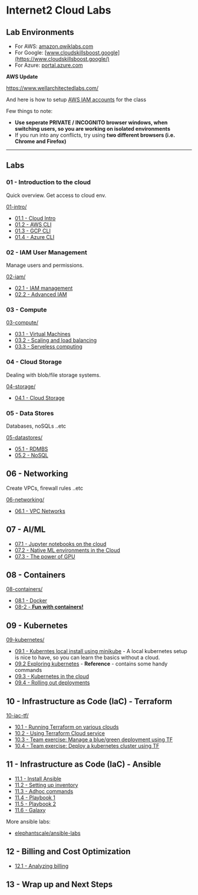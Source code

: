 # Internet2 Cloud Labs

## Lab Environments

* For AWS: [amazon.qwiklabs.com](https://amazon.qwiklabs.com/)
* For Google: [www.cloudskillsboost.google](https://www.cloudskillsboost.google/)
* For Azure: [portal.azure.com](https://portal.azure.com/)

**AWS Update**

https://www.wellarchitectedlabs.com/

And here is how to setup [AWS IAM accounts](aws-iam.md) for the class


Few things to note:

* **Use seperate PRIVATE / INCOGNITO browser windows, when switching users, so you are working on isolated environments**
* If you run into any conflicts, try using **two different browsers (i.e. Chrome and Firefox)**

---

## Labs

### 01 - Introduction to the cloud

Quick overview.  Get access to cloud env.

[01-intro/](01-intro/)

* [01.1 - Cloud Intro](01-intro/README.md)
* [01.2 - AWS CLI](01-intro/aws.md)
* [01.3 - GCP CLI](01-intro/gcp.md)
* [01.4 - Azure CLI](01-intro/azure.md)

### 02 - IAM User Management

Manage users and permissions.

[02-iam/](02-iam/)

* [02.1 - IAM management](02-iam/README.md)
* [02.2 - Advanced IAM](02-iam/iam2.md)

### 03 - Compute

[03-compute/](03-compute/)

* [03.1 - Virtual Machines](03-compute/vms.md)
* [03.2 - Scaling and load balancing](03-compute/scaling.md)
* [03.3 - Serveless computing](03-compute/serverless.md)

### 04 - Cloud Storage

Dealing with blob/file storage systems.

[04-storage/](04-storage/)

* [04.1 - Cloud Storage](04-storage/README.md)

### 05 - Data Stores

Databases, noSQLs ..etc

[05-datastores/](05-datastores/)

* [05.1 - RDMBS](05-datastores/RDBMS.md)
* [05.2 - NoSQL](05-datastores/NoSQL.md)

## 06 - Networking

Create VPCs, firewall rules ..etc

[06-networking/](06-networking/)

* [06.1 - VPC Networks](06-networking/README.md)

## 07 - AI/ML

* [07.1 - Jupyter notebooks on the cloud](07-ml/ml-1-jupyter-envs.md)
* [07.2 - Native ML environments in the Cloud](07-ml/ml-2-native-ML-envs.md)
* [07.3 - The power of GPU](07-ml/ml-3-gpu.md)

## 08 - Containers

[08-containers/](08-containers/)

* [08.1 - Docker](08-containers/docker.md)
* [08-2 - **Fun with containers!**](08-containers/container-fun.md)

## 09 - Kubernetes

[09-kubernetes/](09-kubernetes/)

* [09.1 - Kuberntes local install using minikube](09-kubernetes/kubernetes-1-minikube.md) -  A local kubernetes setup is nice to have, so you can learn the basics without a cloud.
* [09.2 Exploring kubernetes](09-kubernetes/kubernetes-2-exploring-kubectl.md) - **Reference** -  contains some handy commands
* [09.3 - Kubernetes in the cloud](09-kubernetes/kubernetes-3-cloud.md)
* [09.4 - Rolling out deployments](09-kubernetes/kubernetes-3d-deployment-rollout.md)

## 10 - Infrastructure as Code (IaC) - Terraform

[10-iac-tf/](10-iac-tf/)

* [10.1 - Running Terraform on various clouds](10-iac-tf/terraform-1.md)
* [10.2 - Using Terraform Cloud service](10-iac-tf/terraform-cloud.md)
* [10.3 - Team exercise: Manage a blue/green deployment using TF](10-iac-tf/terraform-3-blue-green-deployment.md)
* [10.4 - Team exercise: Deploy a kubernetes cluster using TF](10-iac-tf/terraform-4-kubernetes.md)

## 11 - Infrastructure as Code (IaC) - Ansible

* [11.1 - Install Ansible](11-iac-ansible/ansible-1-install.md)
* [11.2 - Setting up inventory](11-iac-ansible/ansible-2-inventory.md)
* [11.3 - Adhoc commands](11-iac-ansible/ansible-3-adhoc.md)
* [11.4 - Playbook 1](11-iac-ansible/ansible-4-playbook-1.md)
* [11.5 - Playbook 2](11-iac-ansible/ansible-5-playbook-2.md)
* [11.6 - Galaxy](11-iac-ansible/galaxy-wordpress/readme.md)

More ansible labs:

* [elephantscale/ansible-labs](https://github.com/elephantscale/ansible-labs)

## 12 - Billing and Cost Optimization

* [12.1 - Analyzing billing](12-cost/billing.md)

## 13 - Wrap up and Next Steps